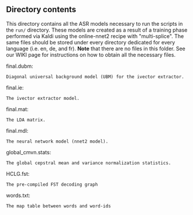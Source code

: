

Directory contents
-------------------

This directory contains all the ASR models necessary to run the
scripts in the `run/` directory. These models are created as a result of
a training phase performed via Kaldi using the online-nnet2 recipe
with "multi-splice". The same files should be stored under every
directory dedicated for every language (i.e. en, de, and fr). **Note** that
there are no files in this folder. See our WIKI page for instructions
on how to obtain all the necessary files.


final.dubm:

	Diagonal universal background model (UBM) for the ivector extractor.

final.ie:

	The ivector extractor model.

final.mat:

	The LDA matrix.

final.mdl:

	The neural network model (nnet2 model).

global_cmvn.stats:

	The global cepstral mean and variance normalization statistics.

HCLG.fst:

	The pre-compiled FST decoding graph

words.txt:

	The map table between words and word-ids
